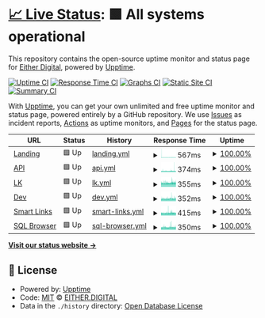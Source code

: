 # [📈 Live Status](https://status.either.digital): <!--live status--> **🟩 All systems operational**

This repository contains the open-source uptime monitor and status page for [Either Digital](https://either.digital), powered by [Upptime](https://github.com/upptime/upptime).

[![Uptime CI](https://github.com/eitherdigital/upptime/workflows/Uptime%20CI/badge.svg)](https://github.com/eitherdigital/upptime/actions?query=workflow%3A%22Uptime+CI%22)
[![Response Time CI](https://github.com/eitherdigital/upptime/workflows/Response%20Time%20CI/badge.svg)](https://github.com/eitherdigital/upptime/actions?query=workflow%3A%22Response+Time+CI%22)
[![Graphs CI](https://github.com/eitherdigital/upptime/workflows/Graphs%20CI/badge.svg)](https://github.com/eitherdigital/upptime/actions?query=workflow%3A%22Graphs+CI%22)
[![Static Site CI](https://github.com/eitherdigital/upptime/workflows/Static%20Site%20CI/badge.svg)](https://github.com/eitherdigital/upptime/actions?query=workflow%3A%22Static+Site+CI%22)
[![Summary CI](https://github.com/eitherdigital/upptime/workflows/Summary%20CI/badge.svg)](https://github.com/eitherdigital/upptime/actions?query=workflow%3A%22Summary+CI%22)

With [Upptime](https://upptime.js.org), you can get your own unlimited and free uptime monitor and status page, powered entirely by a GitHub repository. We use [Issues](https://github.com/eitherdigital/upptime/issues) as incident reports, [Actions](https://github.com/eitherdigital/upptime/actions) as uptime monitors, and [Pages](https://status.either.digital) for the status page.

<!--start: status pages-->
<!-- This summary is generated by Upptime (https://github.com/upptime/upptime) -->
<!-- Do not edit this manually, your changes will be overwritten -->
<!-- prettier-ignore -->
| URL | Status | History | Response Time | Uptime |
| --- | ------ | ------- | ------------- | ------ |
| <img alt="" src="https://favicons.githubusercontent.com/either.digital" height="13"> [Landing](https://either.digital) | 🟩 Up | [landing.yml](https://github.com/eitherdigital/status-page/commits/HEAD/history/landing.yml) | <details><summary><img alt="Response time graph" src="./graphs/landing/response-time-week.png" height="20"> 567ms</summary><br><a href="https://status.either.digital/history/landing"><img alt="Response time 582" src="https://img.shields.io/endpoint?url=https%3A%2F%2Fraw.githubusercontent.com%2Feitherdigital%2Fstatus-page%2FHEAD%2Fapi%2Flanding%2Fresponse-time.json"></a><br><a href="https://status.either.digital/history/landing"><img alt="24-hour response time 485" src="https://img.shields.io/endpoint?url=https%3A%2F%2Fraw.githubusercontent.com%2Feitherdigital%2Fstatus-page%2FHEAD%2Fapi%2Flanding%2Fresponse-time-day.json"></a><br><a href="https://status.either.digital/history/landing"><img alt="7-day response time 567" src="https://img.shields.io/endpoint?url=https%3A%2F%2Fraw.githubusercontent.com%2Feitherdigital%2Fstatus-page%2FHEAD%2Fapi%2Flanding%2Fresponse-time-week.json"></a><br><a href="https://status.either.digital/history/landing"><img alt="30-day response time 520" src="https://img.shields.io/endpoint?url=https%3A%2F%2Fraw.githubusercontent.com%2Feitherdigital%2Fstatus-page%2FHEAD%2Fapi%2Flanding%2Fresponse-time-month.json"></a><br><a href="https://status.either.digital/history/landing"><img alt="1-year response time 582" src="https://img.shields.io/endpoint?url=https%3A%2F%2Fraw.githubusercontent.com%2Feitherdigital%2Fstatus-page%2FHEAD%2Fapi%2Flanding%2Fresponse-time-year.json"></a></details> | <details><summary><a href="https://status.either.digital/history/landing">100.00%</a></summary><a href="https://status.either.digital/history/landing"><img alt="All-time uptime 96.68%" src="https://img.shields.io/endpoint?url=https%3A%2F%2Fraw.githubusercontent.com%2Feitherdigital%2Fstatus-page%2FHEAD%2Fapi%2Flanding%2Fuptime.json"></a><br><a href="https://status.either.digital/history/landing"><img alt="24-hour uptime 100.00%" src="https://img.shields.io/endpoint?url=https%3A%2F%2Fraw.githubusercontent.com%2Feitherdigital%2Fstatus-page%2FHEAD%2Fapi%2Flanding%2Fuptime-day.json"></a><br><a href="https://status.either.digital/history/landing"><img alt="7-day uptime 100.00%" src="https://img.shields.io/endpoint?url=https%3A%2F%2Fraw.githubusercontent.com%2Feitherdigital%2Fstatus-page%2FHEAD%2Fapi%2Flanding%2Fuptime-week.json"></a><br><a href="https://status.either.digital/history/landing"><img alt="30-day uptime 100.00%" src="https://img.shields.io/endpoint?url=https%3A%2F%2Fraw.githubusercontent.com%2Feitherdigital%2Fstatus-page%2FHEAD%2Fapi%2Flanding%2Fuptime-month.json"></a><br><a href="https://status.either.digital/history/landing"><img alt="1-year uptime 96.68%" src="https://img.shields.io/endpoint?url=https%3A%2F%2Fraw.githubusercontent.com%2Feitherdigital%2Fstatus-page%2FHEAD%2Fapi%2Flanding%2Fuptime-year.json"></a></details>
| <img alt="" src="https://favicons.githubusercontent.com/api.either.digital" height="13"> [API](https://api.either.digital/status) | 🟩 Up | [api.yml](https://github.com/eitherdigital/status-page/commits/HEAD/history/api.yml) | <details><summary><img alt="Response time graph" src="./graphs/api/response-time-week.png" height="20"> 374ms</summary><br><a href="https://status.either.digital/history/api"><img alt="Response time 526" src="https://img.shields.io/endpoint?url=https%3A%2F%2Fraw.githubusercontent.com%2Feitherdigital%2Fstatus-page%2FHEAD%2Fapi%2Fapi%2Fresponse-time.json"></a><br><a href="https://status.either.digital/history/api"><img alt="24-hour response time 425" src="https://img.shields.io/endpoint?url=https%3A%2F%2Fraw.githubusercontent.com%2Feitherdigital%2Fstatus-page%2FHEAD%2Fapi%2Fapi%2Fresponse-time-day.json"></a><br><a href="https://status.either.digital/history/api"><img alt="7-day response time 374" src="https://img.shields.io/endpoint?url=https%3A%2F%2Fraw.githubusercontent.com%2Feitherdigital%2Fstatus-page%2FHEAD%2Fapi%2Fapi%2Fresponse-time-week.json"></a><br><a href="https://status.either.digital/history/api"><img alt="30-day response time 372" src="https://img.shields.io/endpoint?url=https%3A%2F%2Fraw.githubusercontent.com%2Feitherdigital%2Fstatus-page%2FHEAD%2Fapi%2Fapi%2Fresponse-time-month.json"></a><br><a href="https://status.either.digital/history/api"><img alt="1-year response time 526" src="https://img.shields.io/endpoint?url=https%3A%2F%2Fraw.githubusercontent.com%2Feitherdigital%2Fstatus-page%2FHEAD%2Fapi%2Fapi%2Fresponse-time-year.json"></a></details> | <details><summary><a href="https://status.either.digital/history/api">100.00%</a></summary><a href="https://status.either.digital/history/api"><img alt="All-time uptime 96.10%" src="https://img.shields.io/endpoint?url=https%3A%2F%2Fraw.githubusercontent.com%2Feitherdigital%2Fstatus-page%2FHEAD%2Fapi%2Fapi%2Fuptime.json"></a><br><a href="https://status.either.digital/history/api"><img alt="24-hour uptime 100.00%" src="https://img.shields.io/endpoint?url=https%3A%2F%2Fraw.githubusercontent.com%2Feitherdigital%2Fstatus-page%2FHEAD%2Fapi%2Fapi%2Fuptime-day.json"></a><br><a href="https://status.either.digital/history/api"><img alt="7-day uptime 100.00%" src="https://img.shields.io/endpoint?url=https%3A%2F%2Fraw.githubusercontent.com%2Feitherdigital%2Fstatus-page%2FHEAD%2Fapi%2Fapi%2Fuptime-week.json"></a><br><a href="https://status.either.digital/history/api"><img alt="30-day uptime 100.00%" src="https://img.shields.io/endpoint?url=https%3A%2F%2Fraw.githubusercontent.com%2Feitherdigital%2Fstatus-page%2FHEAD%2Fapi%2Fapi%2Fuptime-month.json"></a><br><a href="https://status.either.digital/history/api"><img alt="1-year uptime 96.10%" src="https://img.shields.io/endpoint?url=https%3A%2F%2Fraw.githubusercontent.com%2Feitherdigital%2Fstatus-page%2FHEAD%2Fapi%2Fapi%2Fuptime-year.json"></a></details>
| <img alt="" src="https://favicons.githubusercontent.com/lk.either.digital" height="13"> [LK](https://lk.either.digital) | 🟩 Up | [lk.yml](https://github.com/eitherdigital/status-page/commits/HEAD/history/lk.yml) | <details><summary><img alt="Response time graph" src="./graphs/lk/response-time-week.png" height="20"> 355ms</summary><br><a href="https://status.either.digital/history/lk"><img alt="Response time 311" src="https://img.shields.io/endpoint?url=https%3A%2F%2Fraw.githubusercontent.com%2Feitherdigital%2Fstatus-page%2FHEAD%2Fapi%2Flk%2Fresponse-time.json"></a><br><a href="https://status.either.digital/history/lk"><img alt="24-hour response time 355" src="https://img.shields.io/endpoint?url=https%3A%2F%2Fraw.githubusercontent.com%2Feitherdigital%2Fstatus-page%2FHEAD%2Fapi%2Flk%2Fresponse-time-day.json"></a><br><a href="https://status.either.digital/history/lk"><img alt="7-day response time 355" src="https://img.shields.io/endpoint?url=https%3A%2F%2Fraw.githubusercontent.com%2Feitherdigital%2Fstatus-page%2FHEAD%2Fapi%2Flk%2Fresponse-time-week.json"></a><br><a href="https://status.either.digital/history/lk"><img alt="30-day response time 370" src="https://img.shields.io/endpoint?url=https%3A%2F%2Fraw.githubusercontent.com%2Feitherdigital%2Fstatus-page%2FHEAD%2Fapi%2Flk%2Fresponse-time-month.json"></a><br><a href="https://status.either.digital/history/lk"><img alt="1-year response time 311" src="https://img.shields.io/endpoint?url=https%3A%2F%2Fraw.githubusercontent.com%2Feitherdigital%2Fstatus-page%2FHEAD%2Fapi%2Flk%2Fresponse-time-year.json"></a></details> | <details><summary><a href="https://status.either.digital/history/lk">100.00%</a></summary><a href="https://status.either.digital/history/lk"><img alt="All-time uptime 94.46%" src="https://img.shields.io/endpoint?url=https%3A%2F%2Fraw.githubusercontent.com%2Feitherdigital%2Fstatus-page%2FHEAD%2Fapi%2Flk%2Fuptime.json"></a><br><a href="https://status.either.digital/history/lk"><img alt="24-hour uptime 100.00%" src="https://img.shields.io/endpoint?url=https%3A%2F%2Fraw.githubusercontent.com%2Feitherdigital%2Fstatus-page%2FHEAD%2Fapi%2Flk%2Fuptime-day.json"></a><br><a href="https://status.either.digital/history/lk"><img alt="7-day uptime 100.00%" src="https://img.shields.io/endpoint?url=https%3A%2F%2Fraw.githubusercontent.com%2Feitherdigital%2Fstatus-page%2FHEAD%2Fapi%2Flk%2Fuptime-week.json"></a><br><a href="https://status.either.digital/history/lk"><img alt="30-day uptime 100.00%" src="https://img.shields.io/endpoint?url=https%3A%2F%2Fraw.githubusercontent.com%2Feitherdigital%2Fstatus-page%2FHEAD%2Fapi%2Flk%2Fuptime-month.json"></a><br><a href="https://status.either.digital/history/lk"><img alt="1-year uptime 94.46%" src="https://img.shields.io/endpoint?url=https%3A%2F%2Fraw.githubusercontent.com%2Feitherdigital%2Fstatus-page%2FHEAD%2Fapi%2Flk%2Fuptime-year.json"></a></details>
| <img alt="" src="https://favicons.githubusercontent.com/dev.either.digital" height="13"> [Dev](https://dev.either.digital) | 🟩 Up | [dev.yml](https://github.com/eitherdigital/status-page/commits/HEAD/history/dev.yml) | <details><summary><img alt="Response time graph" src="./graphs/dev/response-time-week.png" height="20"> 352ms</summary><br><a href="https://status.either.digital/history/dev"><img alt="Response time 400" src="https://img.shields.io/endpoint?url=https%3A%2F%2Fraw.githubusercontent.com%2Feitherdigital%2Fstatus-page%2FHEAD%2Fapi%2Fdev%2Fresponse-time.json"></a><br><a href="https://status.either.digital/history/dev"><img alt="24-hour response time 365" src="https://img.shields.io/endpoint?url=https%3A%2F%2Fraw.githubusercontent.com%2Feitherdigital%2Fstatus-page%2FHEAD%2Fapi%2Fdev%2Fresponse-time-day.json"></a><br><a href="https://status.either.digital/history/dev"><img alt="7-day response time 352" src="https://img.shields.io/endpoint?url=https%3A%2F%2Fraw.githubusercontent.com%2Feitherdigital%2Fstatus-page%2FHEAD%2Fapi%2Fdev%2Fresponse-time-week.json"></a><br><a href="https://status.either.digital/history/dev"><img alt="30-day response time 362" src="https://img.shields.io/endpoint?url=https%3A%2F%2Fraw.githubusercontent.com%2Feitherdigital%2Fstatus-page%2FHEAD%2Fapi%2Fdev%2Fresponse-time-month.json"></a><br><a href="https://status.either.digital/history/dev"><img alt="1-year response time 400" src="https://img.shields.io/endpoint?url=https%3A%2F%2Fraw.githubusercontent.com%2Feitherdigital%2Fstatus-page%2FHEAD%2Fapi%2Fdev%2Fresponse-time-year.json"></a></details> | <details><summary><a href="https://status.either.digital/history/dev">100.00%</a></summary><a href="https://status.either.digital/history/dev"><img alt="All-time uptime 90.22%" src="https://img.shields.io/endpoint?url=https%3A%2F%2Fraw.githubusercontent.com%2Feitherdigital%2Fstatus-page%2FHEAD%2Fapi%2Fdev%2Fuptime.json"></a><br><a href="https://status.either.digital/history/dev"><img alt="24-hour uptime 100.00%" src="https://img.shields.io/endpoint?url=https%3A%2F%2Fraw.githubusercontent.com%2Feitherdigital%2Fstatus-page%2FHEAD%2Fapi%2Fdev%2Fuptime-day.json"></a><br><a href="https://status.either.digital/history/dev"><img alt="7-day uptime 100.00%" src="https://img.shields.io/endpoint?url=https%3A%2F%2Fraw.githubusercontent.com%2Feitherdigital%2Fstatus-page%2FHEAD%2Fapi%2Fdev%2Fuptime-week.json"></a><br><a href="https://status.either.digital/history/dev"><img alt="30-day uptime 99.94%" src="https://img.shields.io/endpoint?url=https%3A%2F%2Fraw.githubusercontent.com%2Feitherdigital%2Fstatus-page%2FHEAD%2Fapi%2Fdev%2Fuptime-month.json"></a><br><a href="https://status.either.digital/history/dev"><img alt="1-year uptime 90.22%" src="https://img.shields.io/endpoint?url=https%3A%2F%2Fraw.githubusercontent.com%2Feitherdigital%2Fstatus-page%2FHEAD%2Fapi%2Fdev%2Fuptime-year.json"></a></details>
| <img alt="" src="https://favicons.githubusercontent.com/either.fun" height="13"> [Smart Links](https://either.fun/test) | 🟩 Up | [smart-links.yml](https://github.com/eitherdigital/status-page/commits/HEAD/history/smart-links.yml) | <details><summary><img alt="Response time graph" src="./graphs/smart-links/response-time-week.png" height="20"> 415ms</summary><br><a href="https://status.either.digital/history/smart-links"><img alt="Response time 551" src="https://img.shields.io/endpoint?url=https%3A%2F%2Fraw.githubusercontent.com%2Feitherdigital%2Fstatus-page%2FHEAD%2Fapi%2Fsmart-links%2Fresponse-time.json"></a><br><a href="https://status.either.digital/history/smart-links"><img alt="24-hour response time 405" src="https://img.shields.io/endpoint?url=https%3A%2F%2Fraw.githubusercontent.com%2Feitherdigital%2Fstatus-page%2FHEAD%2Fapi%2Fsmart-links%2Fresponse-time-day.json"></a><br><a href="https://status.either.digital/history/smart-links"><img alt="7-day response time 415" src="https://img.shields.io/endpoint?url=https%3A%2F%2Fraw.githubusercontent.com%2Feitherdigital%2Fstatus-page%2FHEAD%2Fapi%2Fsmart-links%2Fresponse-time-week.json"></a><br><a href="https://status.either.digital/history/smart-links"><img alt="30-day response time 411" src="https://img.shields.io/endpoint?url=https%3A%2F%2Fraw.githubusercontent.com%2Feitherdigital%2Fstatus-page%2FHEAD%2Fapi%2Fsmart-links%2Fresponse-time-month.json"></a><br><a href="https://status.either.digital/history/smart-links"><img alt="1-year response time 551" src="https://img.shields.io/endpoint?url=https%3A%2F%2Fraw.githubusercontent.com%2Feitherdigital%2Fstatus-page%2FHEAD%2Fapi%2Fsmart-links%2Fresponse-time-year.json"></a></details> | <details><summary><a href="https://status.either.digital/history/smart-links">100.00%</a></summary><a href="https://status.either.digital/history/smart-links"><img alt="All-time uptime 97.72%" src="https://img.shields.io/endpoint?url=https%3A%2F%2Fraw.githubusercontent.com%2Feitherdigital%2Fstatus-page%2FHEAD%2Fapi%2Fsmart-links%2Fuptime.json"></a><br><a href="https://status.either.digital/history/smart-links"><img alt="24-hour uptime 100.00%" src="https://img.shields.io/endpoint?url=https%3A%2F%2Fraw.githubusercontent.com%2Feitherdigital%2Fstatus-page%2FHEAD%2Fapi%2Fsmart-links%2Fuptime-day.json"></a><br><a href="https://status.either.digital/history/smart-links"><img alt="7-day uptime 100.00%" src="https://img.shields.io/endpoint?url=https%3A%2F%2Fraw.githubusercontent.com%2Feitherdigital%2Fstatus-page%2FHEAD%2Fapi%2Fsmart-links%2Fuptime-week.json"></a><br><a href="https://status.either.digital/history/smart-links"><img alt="30-day uptime 100.00%" src="https://img.shields.io/endpoint?url=https%3A%2F%2Fraw.githubusercontent.com%2Feitherdigital%2Fstatus-page%2FHEAD%2Fapi%2Fsmart-links%2Fuptime-month.json"></a><br><a href="https://status.either.digital/history/smart-links"><img alt="1-year uptime 97.72%" src="https://img.shields.io/endpoint?url=https%3A%2F%2Fraw.githubusercontent.com%2Feitherdigital%2Fstatus-page%2FHEAD%2Fapi%2Fsmart-links%2Fuptime-year.json"></a></details>
| <img alt="" src="https://favicons.githubusercontent.com/sql.either.digital" height="13"> [SQL Browser](https://sql.either.digital) | 🟩 Up | [sql-browser.yml](https://github.com/eitherdigital/status-page/commits/HEAD/history/sql-browser.yml) | <details><summary><img alt="Response time graph" src="./graphs/sql-browser/response-time-week.png" height="20"> 350ms</summary><br><a href="https://status.either.digital/history/sql-browser"><img alt="Response time 363" src="https://img.shields.io/endpoint?url=https%3A%2F%2Fraw.githubusercontent.com%2Feitherdigital%2Fstatus-page%2FHEAD%2Fapi%2Fsql-browser%2Fresponse-time.json"></a><br><a href="https://status.either.digital/history/sql-browser"><img alt="24-hour response time 355" src="https://img.shields.io/endpoint?url=https%3A%2F%2Fraw.githubusercontent.com%2Feitherdigital%2Fstatus-page%2FHEAD%2Fapi%2Fsql-browser%2Fresponse-time-day.json"></a><br><a href="https://status.either.digital/history/sql-browser"><img alt="7-day response time 350" src="https://img.shields.io/endpoint?url=https%3A%2F%2Fraw.githubusercontent.com%2Feitherdigital%2Fstatus-page%2FHEAD%2Fapi%2Fsql-browser%2Fresponse-time-week.json"></a><br><a href="https://status.either.digital/history/sql-browser"><img alt="30-day response time 354" src="https://img.shields.io/endpoint?url=https%3A%2F%2Fraw.githubusercontent.com%2Feitherdigital%2Fstatus-page%2FHEAD%2Fapi%2Fsql-browser%2Fresponse-time-month.json"></a><br><a href="https://status.either.digital/history/sql-browser"><img alt="1-year response time 363" src="https://img.shields.io/endpoint?url=https%3A%2F%2Fraw.githubusercontent.com%2Feitherdigital%2Fstatus-page%2FHEAD%2Fapi%2Fsql-browser%2Fresponse-time-year.json"></a></details> | <details><summary><a href="https://status.either.digital/history/sql-browser">100.00%</a></summary><a href="https://status.either.digital/history/sql-browser"><img alt="All-time uptime 92.55%" src="https://img.shields.io/endpoint?url=https%3A%2F%2Fraw.githubusercontent.com%2Feitherdigital%2Fstatus-page%2FHEAD%2Fapi%2Fsql-browser%2Fuptime.json"></a><br><a href="https://status.either.digital/history/sql-browser"><img alt="24-hour uptime 100.00%" src="https://img.shields.io/endpoint?url=https%3A%2F%2Fraw.githubusercontent.com%2Feitherdigital%2Fstatus-page%2FHEAD%2Fapi%2Fsql-browser%2Fuptime-day.json"></a><br><a href="https://status.either.digital/history/sql-browser"><img alt="7-day uptime 100.00%" src="https://img.shields.io/endpoint?url=https%3A%2F%2Fraw.githubusercontent.com%2Feitherdigital%2Fstatus-page%2FHEAD%2Fapi%2Fsql-browser%2Fuptime-week.json"></a><br><a href="https://status.either.digital/history/sql-browser"><img alt="30-day uptime 100.00%" src="https://img.shields.io/endpoint?url=https%3A%2F%2Fraw.githubusercontent.com%2Feitherdigital%2Fstatus-page%2FHEAD%2Fapi%2Fsql-browser%2Fuptime-month.json"></a><br><a href="https://status.either.digital/history/sql-browser"><img alt="1-year uptime 92.55%" src="https://img.shields.io/endpoint?url=https%3A%2F%2Fraw.githubusercontent.com%2Feitherdigital%2Fstatus-page%2FHEAD%2Fapi%2Fsql-browser%2Fuptime-year.json"></a></details>

<!--end: status pages-->

[**Visit our status website →**](https://status.either.digital)

## 📄 License

- Powered by: [Upptime](https://github.com/upptime/upptime)
- Code: [MIT](./LICENSE) © [EITHER.DIGITAL](https://either.digital)
- Data in the `./history` directory: [Open Database License](https://opendatacommons.org/licenses/odbl/1-0/)
